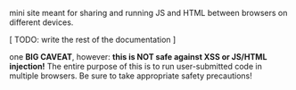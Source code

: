mini site meant for sharing and running JS and HTML between browsers on different devices.

[ TODO: write the rest of the documentation ]

one **BIG CAVEAT**, however: **this is NOT safe against XSS or JS/HTML injection!** The entire purpose of this is to run user-submitted code in multiple browsers. Be sure to take appropriate safety precautions!

